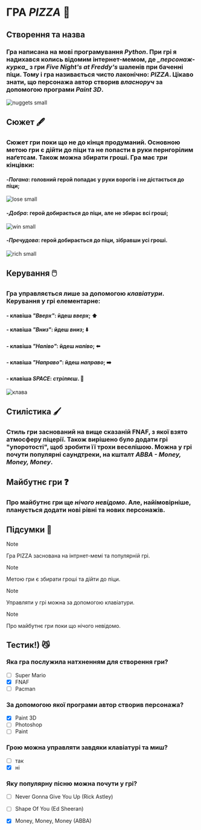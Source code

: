 # ГРА _**PIZZA**_ 🍕
## Створення та назва
### Гра написана на мові програмування _**Python**_. При грі я надихався колись відомим інтернет-мемом, де *_*персонаж-курка**_ з гри _Five Night's at Freddy's_ шаленів при баченні піци. Тому і гра називається чисто лаконічно: _**PIZZA**_. Цікаво знати, що персонажа автор створив _власноруч_ за допомогою програми _**Paint 3D**_.
![nuggets small](https://github.com/MaksHobela/MaksHobela/assets/149590733/6f128c2d-b60b-403b-9de4-0850bada17d5)


## Сюжет 🖋️
### Сюжет гри поки що не до кінця продуманий. Основною метою гри є дійти до піци та не попасти в руки пернгорілим наґетсам. Також можна збирати гроші. Гра має _три_ кінцівки: 
#### -_**Погана**_: головний герой попадає у руки ворогів і не дістається до піци;
![lose small](https://github.com/MaksHobela/MaksHobela/assets/149590733/80707b5a-7b90-40c9-9f48-f144fd3f0c96)
#### -_**Добра**_: герой добирається до піци, але не збирає всі гроші;
![win small](https://github.com/MaksHobela/MaksHobela/assets/149590733/e2add6e8-3e34-4121-bcf6-7c071100b36a)
#### -_Пречудова_: герой добирається до піци, зібравши усі гроші.
![rich small](https://github.com/MaksHobela/MaksHobela/assets/149590733/fa4e115b-a4c4-4bda-85c0-217d80c0a183)




## Керування 🖱️
### Гра управляється лише за допомогою _клавіатури_. Керування у грі елементарне:
#### - клавіша _"Вверх"_: йдеш _вверх_; ⬆️
#### - клавіша _"Вниз"_: йдеш _вниз_; ⬇️
#### - клавіша _"Наліво"_: йдеш _наліво_; ⬅️
#### - клавіша _"Направо"_: йдеш _направо_; ➡️
#### - клавіша _SPACE_: _стріляєш_. 🔫
![клава](https://github.com/MaksHobela/MaksHobela/assets/149590733/ccf2cbf3-e972-40af-a916-892b558964a0)
## Стилістика 🖌️
### Стиль гри заснований на вище сказаній FNAF, з якої взято атмосферу піцерії. Також вирішено було додати грі "упоротості", щоб зробити її трохи веселішою. Можна у грі почути популярні саундтреки, на кшталт _ABBA - Money, Money, Money_.

## Майбутнє гри ❓
### Про майбутнє гри ще _нічого невідомо_. Але, найімовірніше, планується додати нові рівні та нових персонажів.

## Підсумки 📓
> [!NOTE]
> Гра PIZZA заснована на інтрнет-мемі та популярній грі.

> [!NOTE]
> Метою гри є збирати гроші та дійти до піци.

> [!NOTE]
> Управляти у грі можна за допомогою клавіатури.

> [!NOTE]
> Про майбутнє гри поки що нічого невідомо.

 ## Тестик!) 😼
 ### Яка гра послужила натхненням для створення гри?
 - [ ] Super Mario
 - [x] FNAF
 - [ ] Pacman
 ### За допомогою якої програми автор створив персонажа?
 - [x] Paint 3D
 - [ ] Photoshop
 - [ ] Paint
### Грою можна управляти завдяки клавіатурі та миш?
 - [ ] так
 - [x] ні
### Яку популярну пісню можна почути у грі?
 - [ ] Never Gonna Give You Up (Rick Astley)
 - [ ] Shape Of You (Ed Sheeran)
 - [x] Money, Money, Money (ABBA)




